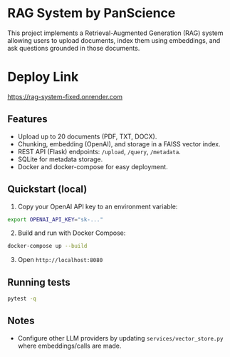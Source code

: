 # RAG System by PanScience

This project implements a Retrieval-Augmented Generation (RAG) system allowing users to upload documents, index them using embeddings, and ask questions grounded in those documents.

# Deploy Link
https://rag-system-fixed.onrender.com

## Features
- Upload up to 20 documents (PDF, TXT, DOCX).
- Chunking, embedding (OpenAI), and storage in a FAISS vector index.
- REST API (Flask) endpoints: `/upload`, `/query`, `/metadata`.
- SQLite for metadata storage.
- Docker and docker-compose for easy deployment.

## Quickstart (local)
1. Copy your OpenAI API key to an environment variable:
```bash
export OPENAI_API_KEY="sk-..."
```
2. Build and run with Docker Compose:
```bash
docker-compose up --build
```
3. Open `http://localhost:8080`

## Running tests
```bash
pytest -q
```

## Notes
- Configure other LLM providers by updating `services/vector_store.py` where embeddings/calls are made.
